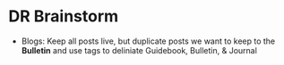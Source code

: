 <h1>DR Brainstorm</h1>
<ul>
  <li>Blogs: Keep all posts live, but duplicate posts we want to keep to the <strong>Bulletin</strong> and use tags to deliniate Guidebook, Bulletin, & Journal</li>
  </ul>

